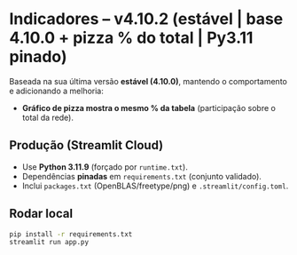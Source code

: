 # Indicadores – v4.10.2 (estável | base 4.10.0 + pizza % do total | Py3.11 pinado)

Baseada na sua última versão **estável (4.10.0)**, mantendo o comportamento e adicionando a melhoria:
- **Gráfico de pizza mostra o mesmo % da tabela** (participação sobre o total da rede).

## Produção (Streamlit Cloud)
- Use **Python 3.11.9** (forçado por `runtime.txt`).
- Dependências **pinadas** em `requirements.txt` (conjunto validado).
- Inclui `packages.txt` (OpenBLAS/freetype/png) e `.streamlit/config.toml`.

## Rodar local
```bash
pip install -r requirements.txt
streamlit run app.py
```

